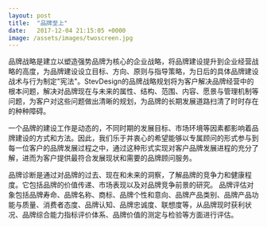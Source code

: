 ```yaml
---
layout: post
title:  "品牌至上"
date:   2017-12-04 21:15:05 +0000
image: /assets/images/twoscreen.jpg
---
```

品牌战略是建立以塑造强势品牌为核心的企业战略，将品牌建设提升到企业经营战略的高度，为品牌建设设立目标、方向、原则与指导策略，为日后的具体品牌建设战术与行为制定"宪法"。StevDesign的品牌战略规划将为客户解决品牌经营中的根本问题，解决对品牌现在与未来的属性、结构、范围、内容、愿景与管理机制等问题，为客户对这些问题做出清晰的规划，为品牌的长期发展道路扫清了时时存在的种种障碍。

一个品牌的建设工作是动态的，不同时期的发展目标、市场环境等因素都影响着品牌建设的方式和方法。因此，我们乐于并衷心的希望能够以专属顾问的形式参与到每一位客户的品牌发展过程之中，通过这种形式实现对客户品牌发展进程的充分了解，进而为客户提供最符合发展现状和需要的品牌顾问服务。

品牌诊断是通过对品牌的过去、现在和未来的洞察，了解品牌的竞争力和健康程度。它包括品牌的价值传递、市场表现以及对品牌竞争前景的研究。 品牌评估对象包括品牌寿命、品牌名称、商标、品牌个性和意向、品牌产品类别、品牌产品功能与质量、消费者态度、品牌认知、品牌忠诚度、联想度等，从品牌现时获利状况、品牌综合能力指标评价体系、品牌价值的测定与检验等方面进行评估。 
